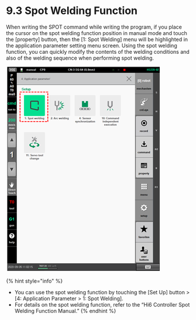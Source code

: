 # 9.3 Spot Welding Function

When writing the SPOT command while writing the program, if you place the cursor on the spot welding function position in manual mode and touch the \[property\] button, then the \[1: Spot Welding\] menu will be highlighted in the application parameter setting menu screen. Using the spot welding function, you can quickly modify the contents of the welding conditions and also of the welding sequence when performing spot welding.

![Figure 76 Spot Welding Function](../.gitbook/assets/image%20%28543%29.png)

{% hint style="info" %}
* You can use the spot welding function by touching the \[Set Up\] button &gt; \[4: Application Parameter &gt; 1: Spot Welding\].
* 
  For details on the spot welding function, refer to the “Hi6 Controller Spot Welding Function Manual.”
{% endhint %}

